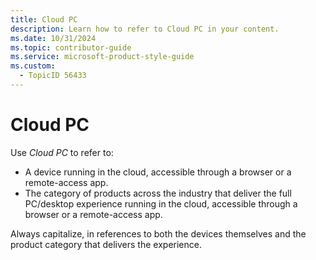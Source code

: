 ```yaml
---
title: Cloud PC
description: Learn how to refer to Cloud PC in your content.
ms.date: 10/31/2024
ms.topic: contributor-guide
ms.service: microsoft-product-style-guide
ms.custom:
  - TopicID 56433
---
```



# Cloud PC

Use *Cloud PC* to refer to:

- A device running in the cloud, accessible through a browser or a remote-access app.
- The category of products across the industry that deliver the full PC/desktop experience running in the cloud, accessible through a browser or a remote-access app.

Always capitalize, in references to both the devices themselves and the product category that delivers the experience.

